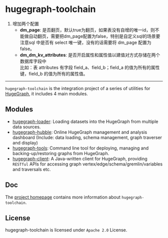 # hugegraph-toolchain

1. 增加两个配置
    - **dm_page**: 是否翻页，默认true为翻页，如果表没有自增的唯一id，则不能做自动翻页，需要把dm_page配置为false，特别是自定义sql的场景要注意sql
    中是否有 select 唯一键，没有的话需要将 dm_page 配置为false。
    - **dm_dm_kv_attributes**: 是否开启属性和属性值以建值对方式存储在两个数据库字段中  
        比如：表 attributes 有字段 field_a、field_b；field_a 的值为所有的属性键，field_b 的值为所有的属性值。



---
`hugegraph-toolchain` is the integration project of a series of utilities for [HugeGraph](https://github.com/hugegraph/hugegraph), it includes 4 main modules.

## Modules

- [hugegraph-loader](./hugegraph-loader): Loading datasets into the HugeGraph from multiple data sources.
- [hugegraph-hubble](./hugegraph-hubble): Online HugeGraph management and analysis dashboard (Include: data loading, schema management, graph traverser and display)
- [hugegraph-tools](./hugegraph-tools): Command line tool for deploying, managing and backing-up/restoring graphs from HugeGraph.
- [hugegraph-client](./hugegraph-client): A Java-written client for HugeGraph, providing `RESTful` APIs for accessing graph vertex/edge/schema/gremlin/variables and traversals etc.

## Doc

The [project homepage](https://hugegraph.github.io/hugegraph-doc/) contains more information about `hugegraph-toolchain`. 

## License

hugegraph-toolchain is licensed under `Apache 2.0` License.
